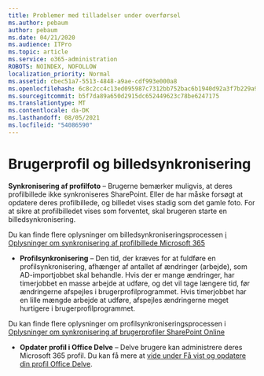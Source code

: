 ```yaml
---
title: Problemer med tilladelser under overførsel
ms.author: pebaum
author: pebaum
ms.date: 04/21/2020
ms.audience: ITPro
ms.topic: article
ms.service: o365-administration
ROBOTS: NOINDEX, NOFOLLOW
localization_priority: Normal
ms.assetid: cbec51a7-5513-4848-a9ae-cdf993e000a8
ms.openlocfilehash: 6c8c2cc4c13ed095987c7312bb752bac6b1940d92a3f7b229a99787273cb4883
ms.sourcegitcommit: b5f7da89a650d2915dc652449623c78be6247175
ms.translationtype: MT
ms.contentlocale: da-DK
ms.lasthandoff: 08/05/2021
ms.locfileid: "54086590"
---
```

# <a name="user-profile-and-photo-synchronization"></a>Brugerprofil og billedsynkronisering

 **Synkronisering af profilfoto** – Brugerne bemærker muligvis, at deres profilbillede ikke synkroniseres SharePoint. Eller de har måske forsøgt at opdatere deres profilbillede, og billedet vises stadig som det gamle foto. For at sikre at profilbilledet vises som forventet, skal brugeren starte en billedsynkronisering. 
  
Du kan finde flere oplysninger om billedsynkroniseringsprocessen [i Oplysninger om synkronisering af profilbillede Microsoft 365](https://go.microsoft.com/fwlink/?linkid=2022634)
  
- **Profilsynkronisering** – Den tid, der kræves for at fuldføre en profilsynkronisering, afhænger af antallet af ændringer (arbejde), som AD-importjobbet skal behandle. Hvis der er mange ændringer, har timerjobbet en masse arbejde at udføre, og det vil tage længere tid, før ændringerne afspejles i brugerprofilprogrammet. Hvis timerjobbet har en lille mængde arbejde at udføre, afspejles ændringerne meget hurtigere i brugerprofilprogrammet. 
  
Du kan finde flere oplysninger om profilsynkroniseringsprocessen i [Oplysninger om synkronisering af brugerprofiler SharePoint Online](https://go.microsoft.com/fwlink/?linkid=2022639)
    
- **Opdater profil i Office Delve** – Delve brugere kan administrere deres Microsoft 365 profil. Du kan få mere at [vide under Få vist og opdatere din profil Office Delve](https://support.office.com/article/View-and-update-your-profile-in-Office-Delve-4e84343b-eedf-45a1-aeb9-8627ccca14ba).
    

